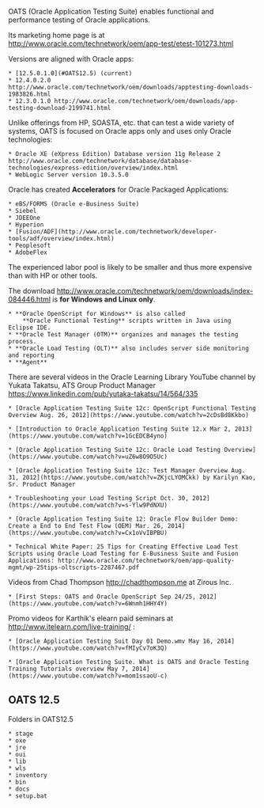 OATS (Oracle Application Testing Suite)
enables functional and performance testing of Oracle applications.

Its marketing home page is at
http://www.oracle.com/technetwork/oem/app-test/etest-101273.html

Versions are aligned with Oracle apps:

	* [12.5.0.1.0](#OATS12.5) (current)
	* 12.4.0.2.0 http://www.oracle.com/technetwork/oem/downloads/apptesting-downloads-1983826.html
	* 12.3.0.1.0 http://www.oracle.com/technetwork/oem/downloads/app-testing-download-2199741.html

Unlike offerings from HP, SOASTA, etc. that can test a wide variety of systems,
OATS is focused on Oracle apps only and uses only Oracle technologies:

	* Oracle XE (eXpress Edition) Database version 11g Release 2 http://www.oracle.com/technetwork/database/database-technologies/express-edition/overview/index.html
	* WebLogic Server version 10.3.5.0

Oracle has created **Accelerators** for Oracle Packaged Applications:

	* eBS/FORMS (Oracle e-Business Suite)
	* Siebel
	* JDEEOne
	* Hyperion
	* [Fusion/ADF](http://www.oracle.com/technetwork/developer-tools/adf/overview/index.html)
	* Peoplesoft
	* AdobeFlex

The experienced labor pool is likely to be smaller and thus more expensive
than with HP or other tools.

The download
http://www.oracle.com/technetwork/oem/downloads/index-084446.html
is **for Windows and Linux only**.

	* **Oracle OpenScript for Windows** is also called 
		**Oracle Functional Testing** scripts written in Java using Eclipse IDE.
	* **Oracle Test Manager (OTM)** organizes and manages the testing process.
	* **Oracle Load Testing (OLT)** also includes server side monitoring and reporting
	* **Agent** 

There are several videos in the Oracle Learning Library YouTube channel
by Yukata Takatsu, ATS Group Product Manager
https://www.linkedin.com/pub/yutaka-takatsu/14/564/335

	* [Oracle Application Testing Suite 12c: OpenScript Functional Testing Overview Aug. 26, 2012](https://www.youtube.com/watch?v=2cDsBd8Kkbo)

	* [Introduction to Oracle Application Testing Suite 12.x Mar 2, 2013](https://www.youtube.com/watch?v=1GcEDCB4yno)

	* [Oracle Application Testing Suite 12c: Oracle Load Testing Overview](https://www.youtube.com/watch?v=uZ6w8O9O5Uc)

	* [Oracle Application Testing Suite 12c: Test Manager Overview Aug. 31, 2012](https://www.youtube.com/watch?v=ZKjcLYOMCkk) by Karilyn Kao, Sr. Product Manager

	* Troubleshooting your Load Testing Script Oct. 30, 2012](https://www.youtube.com/watch?v=s-Ylw9PdNXU)

	* [Oracle Application Testing Suite 12: Oracle Flow Builder Demo: Create a End to End Test Flow (OEM) Mar. 26, 2014](https://www.youtube.com/watch?v=Cx1oVvIBPBU)
	
	* Technical White Paper: 25 Tips for Creating Effective Load Test Scripts using Oracle Load Testing for E-Business Suite and Fusion Applications: http://www.oracle.com/technetwork/oem/app-quality-mgmt/wp-25tips-oltscripts-2287467.pdf


Videos from Chad Thompson http://chadthompson.me at Zirous Inc.

	* [First Steps: OATS and Oracle OpenScript Sep 24/25, 2012](https://www.youtube.com/watch?v=6Wnmh1HHY4Y)

Promo videos for Karthik's elearn paid seminars at http://www.itelearn.com/live-training/ :

	* [Oracle Application Testing Suit Day 01 Demo.wmv May 16, 2014](https://www.youtube.com/watch?v=fMIyCv7oK3Q)

	* [Oracle Application Testing Suite. What is OATS and Oracle Testing Training Tutorials overview May 7, 2014](https://www.youtube.com/watch?v=mom1ssaoU-c)

## <a id="OATS12.5">OATS 12.5</a>

Folders in OATS12.5

	* stage
	* oxe
	* jre
	* oui
	* lib
	* wls
	* inventory
	* bin
	* docs
	* setup.bat 
	
